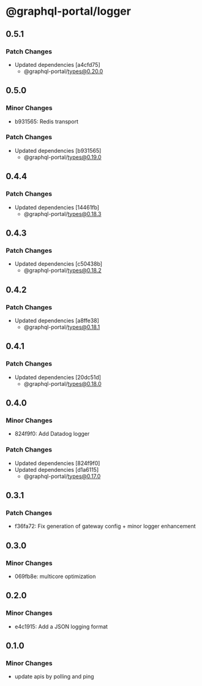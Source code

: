 # @graphql-portal/logger

## 0.5.1

### Patch Changes

- Updated dependencies [a4cfd75]
  - @graphql-portal/types@0.20.0

## 0.5.0

### Minor Changes

- b931565: Redis transport

### Patch Changes

- Updated dependencies [b931565]
  - @graphql-portal/types@0.19.0

## 0.4.4

### Patch Changes

- Updated dependencies [14461fb]
  - @graphql-portal/types@0.18.3

## 0.4.3

### Patch Changes

- Updated dependencies [c50438b]
  - @graphql-portal/types@0.18.2

## 0.4.2

### Patch Changes

- Updated dependencies [a8ffe38]
  - @graphql-portal/types@0.18.1

## 0.4.1

### Patch Changes

- Updated dependencies [20dc51d]
  - @graphql-portal/types@0.18.0

## 0.4.0

### Minor Changes

- 824f9f0: Add Datadog logger

### Patch Changes

- Updated dependencies [824f9f0]
- Updated dependencies [d1a6115]
  - @graphql-portal/types@0.17.0

## 0.3.1

### Patch Changes

- f36fa72: Fix generation of gateway config + minor logger enhancement

## 0.3.0

### Minor Changes

- 069fb8e: multicore optimization

## 0.2.0

### Minor Changes

- e4c1915: Add a JSON logging format

## 0.1.0

### Minor Changes

- update apis by polling and ping
